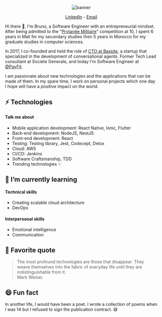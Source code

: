 <p align="center">
  <img src="https://i.imgur.com/NcooXM9.jpg" alt="banner" />
</p>

<p align="center">
  <a href="https://www.linkedin.com/in/bacarybruno/">LinkedIn</a> -
  <a href="mailto:bacarybruno@gmail.com">Email</a>
</p>

Hi there 👋. I'm Bruno, a Software Engineer with an entrepreneurial mindset. After being admitted to the "[Prytanée Militaire](https://fr.wikipedia.org/wiki/Prytan%C3%A9e_militaire_de_Saint-Louis)" competition at 10, I spent 6 years in Mali for my secondary studies then 5 years in Morocco for my graduate studies in computer sciences.

In 2017, I co-founded and held the role of [CTO at Bassite](https://www.therollingnotes.com/2018/03/06/bodian-bacary-bruno-cto-bassite/), a startup that specialized in the development of conversational agents. Former Tech Lead consultant at Societe Generale, and today I'm Software Engineer at [@PayFit](https://github.com/payfit).

I am passionate about new technologies and the applications that can be made of them. In my spare time, I work on personal projects which one day I hope will have a positive impact on the world.

## ⚡ Technologies
#### Talk me about
- Mobile application development: React Native, Ionic, Flutter
- Back-end development: NodeJS, NestJS
- Front-end development: React
- Testing: Testing library, Jest, Codecept, Detox
- Cloud: AWS
- CI/CD: Jenkins
- Software Craftsmanship, TDD
- Trending technologies ✨

## 🌱 I’m currently learning
#### Technical skills
- Creating scalable cloud architecture
- DevOps
#### Interpersonal skills
- Emotional intelligence
- Communication

## 💬 Favorite quote
> The most profound technologies are those that disappear. They weave themselves into the fabric of everyday life until they are indistinguishable from it.<br/>
> Mark Weiser.

## 😄 Fun fact
In another life, I would have been a poet. I wrote a collection of poems when I was 14 but I refused to sign the publication contract. 😅
